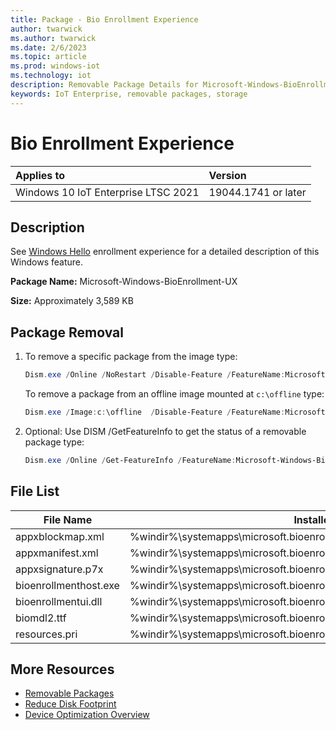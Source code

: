 ```yaml
---
title: Package - Bio Enrollment Experience
author: twarwick
ms.author: twarwick
ms.date: 2/6/2023
ms.topic: article
ms.prod: windows-iot
ms.technology: iot
description: Removable Package Details for Microsoft-Windows-BioEnrollment-UX
keywords: IoT Enterprise, removable packages, storage
---
```


# Bio Enrollment Experience

| Applies to                          |  Version            |
|:------------------------------------|:--------------------|
| Windows 10 IoT Enterprise LTSC 2021 | 19044.1741 or later |

## Description  

See [Windows Hello](/windows-hardware/design/device-experiences/windows-hello) enrollment experience for a detailed description of this Windows feature.

**Package Name:** Microsoft-Windows-BioEnrollment-UX

**Size:** Approximately 3,589 KB

## Package Removal

1. To remove a specific package from the image type:
   ```powershell
   Dism.exe /Online /NoRestart /Disable-Feature /FeatureName:Microsoft-Windows-BioEnrollment-UX /PackageName:@Package
   ````

   To remove a package from an offline image mounted at `c:\offline` type:
   ```powershell
   Dism.exe /Image:c:\offline  /Disable-Feature /FeatureName:Microsoft-Windows-BioEnrollment-UX /PackageName:@Package
   ```

1. Optional: Use DISM /GetFeatureInfo to get the status of a removable package type:
   ```powershell
   Dism.exe /Online /Get-FeatureInfo /FeatureName:Microsoft-Windows-BioEnrollment-UX /PackageName:@Package
   ````

## File List

| File Name | Installed Location |
|-----------|--------------------|
| appxblockmap.xml      | %windir%\systemapps\microsoft.bioenrollment_cw5n1h2txyewy\appxblockmap.xml |
| appxmanifest.xml      | %windir%\systemapps\microsoft.bioenrollment_cw5n1h2txyewy\appxmanifest.xml |
| appxsignature.p7x     | %windir%\systemapps\microsoft.bioenrollment_cw5n1h2txyewy\appxsignature.p7x |
| bioenrollmenthost.exe | %windir%\systemapps\microsoft.bioenrollment_cw5n1h2txyewy\bioenrollmenthost.exe |
| bioenrollmentui.dll   | %windir%\systemapps\microsoft.bioenrollment_cw5n1h2txyewy\bioenrollmentui.dll |
| biomdl2.ttf           | %windir%\systemapps\microsoft.bioenrollment_cw5n1h2txyewy\fonts\biomdl2.ttf |
| resources.pri         | %windir%\systemapps\microsoft.bioenrollment_cw5n1h2txyewy\resources.pri |

## More Resources
- [Removable Packages](/windows/iot/iot-enterprise/Optimize-Your-Device/Removable-Packages)
- [Reduce Disk Footprint](/windows/iot/iot-enterprise/Optimize-Your-Device/Reduce-Disk-Footprint)
- [Device Optimization Overview](/windows/iot/iot-enterprise/Optimize-Your-Device/Overview)
